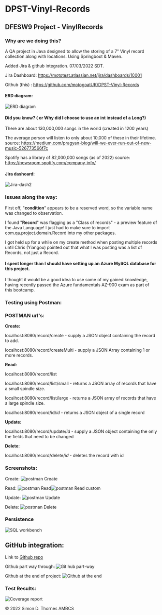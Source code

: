 # DPST-Vinyl-Records

[Jira2]:./QA-project-Jira-dashboard2.png
[simple]:./QA-DPST-Vinyl-Records-simp.png
[post_c]:./qa-project-post_c.png
[post_r1]:./qa-project-post_r1.png
[post_r2]:./qa-project-post_r2.png
[post_u]:./qa-project-post_u.png
[post_d]:./qa-project-post_d.png
[Azure]:./qa-project-AzureDB.png
[github1]:./qa-project-githubNetworkThurs.png
[github2]:./qa-project-GitNetworkGraph.png
[workbench]:./qa-project-persistence.png
[coverage]:./qa-project-coverage.png
[github-link]:https://github.com/motogoatUK/DPST-Vinyl-Records

## DFESW9 Project - VinylRecords

### Why are we doing this? 
A QA project in Java designed to allow the storing of a 7" Vinyl record collection along with locations. 
Using Springboot & Maven.

Added Jira & github integration. 07/03/2022 SDT.

Jira Dashboard: https://mototest.atlassian.net/jira/dashboards/10001

Github (this) : https://github.com/motogoatUK/DPST-Vinyl-Records

#### ERD diagram:

![ERD diagram][simple]


#### Did you know? ( or Why did I choose to use an int instead of a Long?)

There are about 130,000,000 songs in the world (created in 1200 years)

The average person will listen to only about 10,000 of these in their lifetime. source: https://medium.com/pragyan-blog/will-we-ever-run-out-of-new-music-526773566f7c

Spotify has a library of 82,000,000 songs (as of 2022) source: https://newsroom.spotify.com/company-info/



#### Jira dashoard:

![Jira-dash2][Jira2]




### Issues along the way:

First off, "<strong>condition</strong>" appears to be a reserved word, so the variable name was changed to observation.

I found "<b>Record</b>" was flagging as a "Class of records" - a preview feature of the Java Language! 
I just had to make sure to import com.qa.project.domain.Record into my other packages.

I got held up for a while on my create method when posting multiple records until Chris (Yiangou) pointed out that what I was posting was a list of Records, not just a Record.


#### I spent longer than I should have setting up an Azure MySQL database for this project.
I thought it would be a good idea to use some of my gained knowledge, having recently passed the Azure fundamentals AZ-900 exam as part of this bootcamp.


### Testing using Postman:

### POSTMAN url's:

<b>Create:</b>

localhost:8080/record/create		- supply a JSON object containing the record to add.

localhost:8080/record/createMulti	- supply a JSON Array containing 1 or more records.


<b>Read:</b>

localhost:8080/record/list

localhost:8080/record/list/small	- returns a JSON array of records that have a small spindle size.

localhost:8080/record/list/large	- returns a JSON array of records that have a large spindle size.

localhost:8080/record/id/<i>id</i>	- returns a JSON object of a single record 


<b>Update:</b>

localhost:8080/record/update/<i>id</i> - supply a JSON object containing the only the fields that need to be changed


<b>Delete:</b>

localhost:8080/record/delete/<i>id</i> - deletes the record with id


### Screenshots:

Create:
![postman Create][post_c]

Read:
![postman Read][post_r1]![postman Read custom][post_r2]

Update:
![postman Update][post_u]

Delete:
![postman Delete][post_d]

### Persistence

![SQL workbench][workbench]


## GitHub integration:

Link to [Github repo][github-link]

Github part way through:
![Git hub part-way][github1]

Github at the end of project:
![Github at the end][github2]


### Test Results:

![Coverage report][coverage]

&copy; 2022 Simon D. Thornes AMBCS